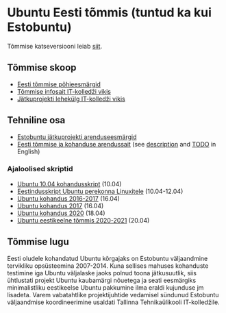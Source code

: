 # Ubuntu Eesti tõmmis (tuntud ka kui Estobuntu)

Tõmmise katseversiooni leiab [siit](https://linux.infoaed.ee/).

## Tõmmise skoop

* [Eesti tõmmise põhieesmärgid](https://github.com/estobuntu/ubuntu-estonian-remix/issues/1)
* [Tõmmise infosait IT-kolledži vikis](https://wiki.itcollege.ee/index.php/Ubuntu_Estonian_Remix)
* [Jätkuprojekti lehekülg IT-kolledži vikis](https://wiki.itcollege.ee/index.php/Estobuntu_j%C3%A4tkuprojekt)

## Tehniline osa

* [Estobuntu jätkuprojekti arenduseesmärgid](https://enos.itcollege.ee/~edmund/osadmin/est/arvestus-eritingimustel/estobuntu-dev/estobuntu-osadmin.html)
* [Eesti tõmmise ja kohanduse arendussait](https://linux.itcollege.ee/Ubuntu-Estonian-Remix/) (see [description](http://linux.itcollege.ee/Ubuntu-Estonian-Remix/Ubuntu-Estonian-Remix.html) and [TODO](http://linux.itcollege.ee/Ubuntu-Estonian-Remix/to-do.html) in English)

### Ajaloolised skriptid

* [Ubuntu 10.04 kohandusskript](https://viki.pingviin.org/Ubuntu_10.04_kohandusskript) (10.04)
* [Eestindusskript Ubuntu perekonna Linuxitele](https://viki.pingviin.org/Eestindusskript_Ubuntu_perekonna_Linuxitele) (10.04-12.04)
* [Ubuntu kohandus 2016-2017](https://github.com/estobuntu/ubuntu-estonian-remix/tree/16.04) (16.04)
* [Ubuntu kohandus 2017](https://github.com/edmundlaugasson/ubuntu-estonian-remix) (16.04)
* [Ubuntu kohandus 2020](https://github.com/KaarelP2rtel/ubuntu-estonian-remix) (18.04)
* [Ubuntu eestikeelne tõmmis 2020-2021](https://github.com/estobuntu/estobuntu-20.04) (20.04)

## Tõmmise lugu

Eesti oludele kohandatud Ubuntu kõrgajaks on Estobuntu väljaandmine tervikliku opsüsteemina 2007-2014. Kuna sellises mahuses kohanduste testimine iga Ubuntu väljalaske jaoks polnud toona jätkusuutlik, siis ühtlustati projekt Ubuntu kaubamärgi nõuetega ja seati eesmärgiks minimalistliku eestikeelse Ubuntu pakkumine ilma eraldi kujunduse jm lisadeta. Varem vabatahtlike projektijuhtide vedamisel sündunud Estobuntu väljaandmise koordineerimine usaldati Tallinna Tehnikaülikooli IT-kolledžile.
